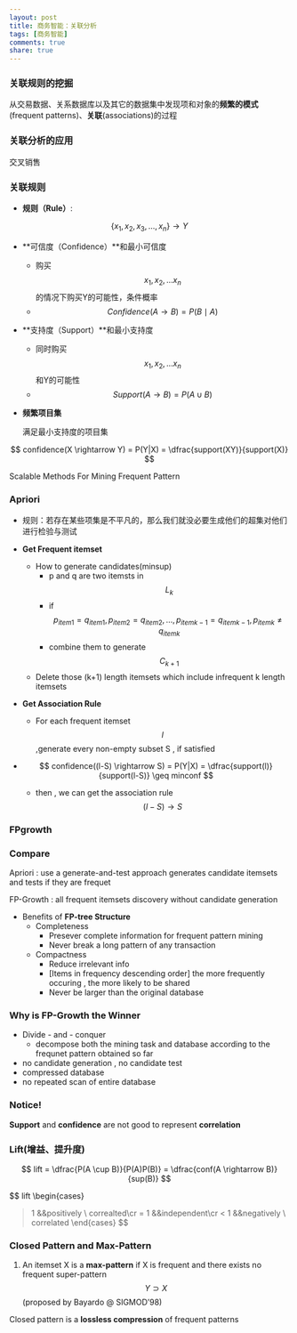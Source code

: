 ```yaml
---
layout: post
title: 商务智能：关联分析
tags: [商务智能]
comments: true
share: true
---
```



### 关联规则的挖掘

从交易数据、关系数据库以及其它的数据集中发现项和对象的**频繁的模式**(frequent patterns)、**关联**(associations)的过程

### 关联分析的应用

交叉销售

### 关联规则

- **规则（Rule）**:

$$
\{x_1,x_2,x_3,...,x_n\} \rightarrow Y
$$

- **可信度（Confidence）**和最小可信度

  - 购买$$x_1,x_2,...x_n$$的情况下购买Y的可能性，条件概率
  - $$Confidence(A \rightarrow  B ) = P(B\mid A)$$

- **支持度（Support）**和最小支持度

  - 同时购买$$x_1,x_2,...x_n$$和Y的可能性
  - $$Support(A \rightarrow  B ) = P(A\cup B)$$

- **频繁项目集**

  满足最小支持度的项目集

$$
confidence(X  \rightarrow   Y) = P(Y|X) = \dfrac{support(XY)}{support(X)}
$$

Scalable Methods For Mining Frequent Pattern

### Apriori

- 规则：若存在某些项集是不平凡的，那么我们就没必要生成他们的超集对他们进行检验与测试

- **Get Frequent itemset**

  - How to generate candidates(minsup)
    - p and q are two itemsts in $$L_k$$
    - if $$p_{item1} = q_{item1},p_{item2} = q_{item2},…,p_{itemk-1} =q_{itemk-1} , p_{itemk}  \neq  q_{itemk}$$
    - combine them to generate$$C_{k+1}$$
  - Delete those (k+1) length itemsets which include infrequent k length itemsets

- **Get Association Rule**

  - For each frequent itemset $$l$$ ,generate every non-empty subset S , if satisfied 

- $$
  confidence((l-S) \rightarrow   S) = P(Y|X) = \dfrac{support(l)}{support(l-S)} \geq minconf
  $$
  - then , we can get the association rule $$(l-S) \rightarrow S$$

### FPgrowth





### Compare

Apriori : use a generate-and-test approach generates candidate itemsets and tests if they are frequet 

FP-Growth : all frequent itemsets discovery without candidate generation 

- Benefits of **FP-tree Structure**
  - Completeness
    - Presever complete information for frequent pattern mining
    - Never break a long pattern of any transaction
  - Compactness
    - Reduce irrelevant info
    - [Items in frequency descending order] the more frequently occuring , the more likely to be shared
    - Never be larger than the original database



### Why is FP-Growth the Winner

- Divide - and - conquer
  - decompose both the mining task and database according to the frequnet pattern obtained so far
- no candidate generation , no candidate test
- compressed database
- no repeated scan of entire database



### Notice!

**Support** and **confidence** are not good to represent **correlation** 



### Lift(增益、提升度)

$$
lift = \dfrac{P(A \cup  B)}{P(A)P(B)} = \dfrac{conf(A \rightarrow B)}{sup(B)}
$$


$$
lift
\begin{cases}
>1 &&positively  \ correalted\cr
= 1 &&independent\cr
< 1 &&negatively  \ correlated
\end{cases}
$$


### Closed Pattern and Max-Pattern

1. An itemset X is a **max-pattern** if X is frequent and there exists no frequent super-pattern $$Y \supset X$$ (proposed by Bayardo @ SIGMOD’98)

Closed pattern is a **lossless compression** of frequent patterns